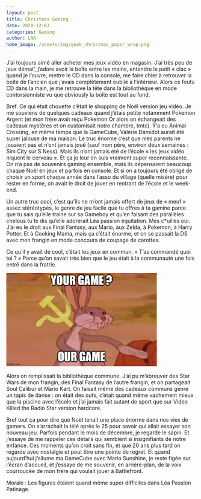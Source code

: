 ```yaml
---
layout: post
title: Christmas Gaming
date: 2020-12-03
categories: Gaming
author: LNA
home_image: /assets/img/geek_christmas_paper_wrap.png
---
```

J’ai toujours aimé aller acheter mes jeux vidéo en magasin. J’ai très peu de jeux démat’, j’adore avoir la boîte entre les mains, entendre le petit « clac » quand je l’ouvre, mettre le CD dans la console, me faire chier à retrouver la boîte de l’ancien que j’avais complètement oublié à l’intérieur. Alors ce foutu CD dans la main, je me retrouve la tête dans la bibliothèque en mode contorsionniste vu que obviously la boîte est tout au fond.  

Bref. Ce qui était chouette c’était le shopping de Noël version jeu vidéo. Je me souviens de quelques cadeaux quand j’étais petite notamment Pokemon Argent (et mon frère avait reçu Pokemon Or alors on échangeait des cadeaux mystères et on customisait notre chambre, tmtc). Y’a eu Animal Crossing, en même temps que la GameCube, Valérie Damidot aurait été super jalouse de ma maison. Le truc énorme c’est que mes parents ne jouaient pas et n’ont jamais joué (sauf mon père, environ deux semaines : Sim City sur S Ness). Mais ils n’ont jamais été de l’école « les jeux vidéo niquent le cerveau ». Et ça je leur en suis vraiment super reconnaissante. On n’a pas de souvenirs gaming ensemble, mais ils dépensaient beaucoup chaque Noël en jeux et parfois en console. Et si on a toujours été obligé de choisir un sport chaque année dans l’asso du village (quelle misère) pour rester en forme, on avait le droit de jouer en rentrant de l’école et le week-end. 

Un autre truc cool, c’est qu’ils ne m’ont jamais offert de jeux de « meuf » assez stéréotypés, le genre de jeu facile que tu offres à ta gamine parce que tu sais qu’elle traine sur sa Gameboy et qu’en faisant des parallèles chelous tu te dis qu’elle adorerait Léa passion équitation. Mes c*uilles oui. J’ai eu le droit aux Final Fantasy, aux Mario, aux Zelda, à Pokemon, à Harry Potter. Et à Cooking Mama, mais ça c’était énorme, et on se passait la DS avec mon frangin en mode concours de coupage de carottes. 

Ce qu’il y avait de cool, c’était les jeux en commun. « T’as commandé quoi toi ? » Parce qu’on savait très bien que le jeu était à la communauté une fois entré dans la fratrie. 

<img src="/assets/img/your_game_our_game.png" alt="Meme sharing video games">

Alors on remplissait la bibliothèque commune. J’ai pu m’abreuver des Star Wars de mon frangin, des Final Fantasy de l’autre frangin, et on partageait Soul Calibur et Mario Kart. On faisait même des cadeaux communs genre un tapis de danse : on était des oufs, c’était quand même vachement mieux que la piscine avec l’école et j’ai jamais fait autant de sport que sur Video Killed the Radio Star version hardcore. 

Bref tout ça pour dire que Noël tenait une place énorme dans nos vies de gamers. On s’arrachait la télé après le 25 pour savoir qui allait essayer son nouveau jeu. Parfois pendant le mois de décembre, je regarde le sapin. Et j’essaye de me rappeler ces détails qui semblent si insignifiants de notre enfance. Ces moments qu’on croit sans fin, et que 20 ans plus tard on regarde avec nostalgie et peut être une pointe de regret. Et quand aujourd’hui j’allume ma GameCube avec Mario Sunshine, je reste figée sur l’écran d’accueil, et j’essaye de me souvenir, en arrière-plan, de la voix courroucée de mon frère qui voulait jouer à Battlefront. 

<p class="morale">Morale : Les figures étaient quand même super difficiles dans Léa Passion Patinage.</p>

